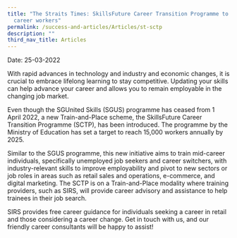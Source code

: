 ```yaml
---
title: "The Straits Times: SkillsFuture Career Transition Programme to help mid
  career workers"
permalink: /success-and-articles/Articles/st-sctp
description: ""
third_nav_title: Articles
---
```

Date:   25-03-2022

With rapid advances in technology and industry and economic changes, it is crucial to embrace lifelong learning to stay competitive. Updating your skills can help advance your career and allows you to remain employable in the changing job market. 

Even though the SGUnited Skills (SGUS) programme has ceased from 1 April 2022, a new Train-and-Place scheme, the SkillsFuture Career Transition Programme (SCTP), has been introduced. The programme by the Ministry of Education has set a target to reach 15,000 workers annually by 2025. 

Similar to the SGUS programme, this new initiative aims to train mid-career individuals, specifically unemployed job seekers and career switchers, with industry-relevant skills to improve employability and pivot to new sectors or job roles in areas such as retail sales and operations, e-commerce, and digital marketing. The SCTP is on a Train-and-Place modality where training providers, such as SIRS, will provide career advisory and assistance to help trainees in their job search. 

SIRS provides free career guidance for individuals seeking a career in retail and those considering a career change. Get in touch with us, and our friendly career consultants will be happy to assist!
